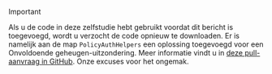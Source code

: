 > [!IMPORTANT]
> Als u de code in deze zelfstudie hebt gebruikt voordat dit bericht is toegevoegd, wordt u verzocht de code opnieuw te downloaden.  Er is namelijk aan de map `PolicyAuthHelpers` een oplossing toegevoegd voor een Onvoldoende geheugen-uitzondering.  Meer informatie vindt u in [deze pull-aanvraag in GitHub](https://github.com/AzureADQuickStarts/B2C-WebApp-OpenIdConnect-DotNet/pull/4). Onze excuses voor het ongemak.
> 
> 



<!--HONumber=Jan17_HO3-->


